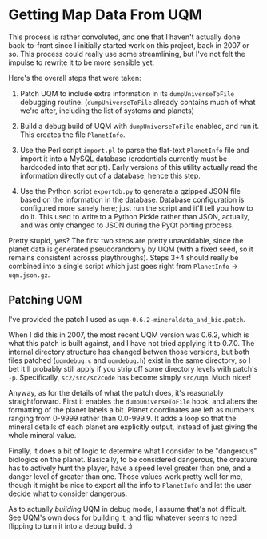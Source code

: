 Getting Map Data From UQM
=========================

This process is rather convoluted, and one that I haven't actually done
back-to-front since I initially started work on this project, back in 2007
or so.  This process could really use some streamlining, but I've not felt
the impulse to rewrite it to be more sensible yet.

Here's the overall steps that were taken:

1. Patch UQM to include extra information in its `dumpUniverseToFile`
   debugging routine.  (`dumpUniverseToFile` already contains much of
   what we're after, including the list of systems and planets)

2. Build a debug build of UQM with `dumpUniverseToFile` enabled, and run
   it.  This creates the file `PlanetInfo`.

3. Use the Perl script `import.pl` to parse the flat-text `PlanetInfo`
   file and import it into a MySQL database (credentials currently
   must be hardcoded into that script).  Early versions of this utility
   actually read the information directly out of a database, hence this
   step.

4. Use the Python script `exportdb.py` to generate a gzipped JSON file
   based on the information in the database.  Database configuration is
   configured more sanely here; just run the script and it'll tell you
   how to do it.  This used to write to a Python Pickle rather than JSON,
   actually, and was only changed to JSON during the PyQt porting process.

Pretty stupid, yes?  The first two steps are pretty unavoidable, since the
planet data is generated pseudorandomly by UQM (with a fixed seed, so it
remains consistent acrosss playthroughs).  Steps 3+4 should really be combined
into a single script which just goes right from `PlanetInfo` -> `uqm.json.gz`.

Patching UQM
------------

I've provided the patch I used as `uqm-0.6.2-mineraldata_and_bio.patch`.

When I did this in 2007, the most recent UQM version was 0.6.2, which is what
this patch is built against, and I have not tried applying it to 0.7.0.  The
internal directory structure has changed betwen those versions, but both files
patched (`uqmdebug.c` and `uqmdebug.h`) exist in the same directory, so I bet
it'll probably still apply if you strip off some directory levels with patch's
`-p`.  Specifically, `sc2/src/sc2code` has become simply `src/uqm`.  Much
nicer!

Anyway, as for the details of what the patch does, it's reasonably
straightforward.  First it enables the `dumpUniverseToFile` hook, and alters
the formatting of the planet labels a bit.  Planet coordinates are left as
numbers ranging from 0-9999 rather than 0.0-999.9.  It adds a loop so that
the mineral details of each planet are explicitly output, instead of just
giving the whole mineral value.

Finally, it does a bit of logic to determine what I consider to be "dangerous"
biologics on the planet.  Basically, to be considered dangerous, the creature
has to actively hunt the player, have a speed level greater than one, and a
danger level of greater than one.  Those values work pretty well for me, though
it might be nice to export all the info to `PlanetInfo` and let the user decide
what to consider dangerous.

As to actually *building* UQM in debug mode, I assume that's not difficult.
See UQM's own docs for building it, and flip whatever seems to need flipping to
turn it into a debug build.  :)

